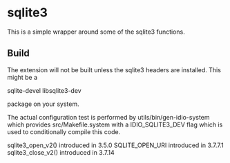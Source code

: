 
# sqlite3

This is a simple wrapper around some of the sqlite3 functions.

## Build

The extension will not be built unless the sqlite3 headers are
installed.  This might be a

 sqlite-devel
 libsqlite3-dev

package on your system.

The actual configuration test is performed by
utils/bin/gen-idio-system which provides src/Makefile.system with a
IDIO_SQLITE3_DEV flag which is used to conditionally compile this
code.

sqlite3_open_v2() introduced in 3.5.0
SQLITE_OPEN_URI introduced in 3.7.7.1
sqlite3_close_v2() introduced in 3.7.14
